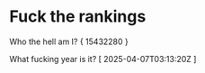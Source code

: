 # Fuck the rankings

Who the hell am I?
{ 15432280 }

What fucking year is it?
[ 2025-04-07T03:13:20Z ]
